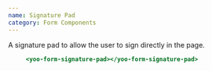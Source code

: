 ```yaml
---
name: Signature Pad
category: Form Components
---
```


A signature pad to allow the user to sign directly in the page.

```yoo-form-signature-pad.html
     <yoo-form-signature-pad></yoo-form-signature-pad>
```